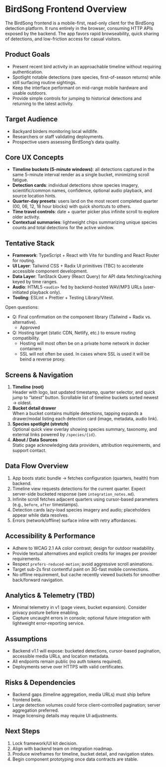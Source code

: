 # BirdSong Frontend Overview

The BirdSong frontend is a mobile-first, read-only client for the BirdSong detection platform. It runs entirely in the browser, consuming HTTP APIs exposed by the backend. The app favors rapid browseability, quick sharing of detections, and low-friction access for casual visitors.

## Product Goals
- Present recent bird activity in an approachable timeline without requiring authentication.
- Spotlight notable detections (rare species, first-of-season returns) while still surfacing routine sightings.
- Keep the interface performant on mid-range mobile hardware and usable outdoors.
- Provide simple controls for jumping to historical detections and returning to the latest activity.

## Target Audience
- Backyard birders monitoring local wildlife.
- Researchers or staff validating deployments.
- Prospective users assessing BirdSong’s data quality.

## Core UX Concepts
- **Timeline buckets (5-minute windows)**: all detections captured in the same 5-minute interval render as a single bucket, minimizing scroll fatigue.
- **Detection cards**: individual detections show species imagery, scientific/common names, confidence, optional audio playback, and source location hints.
- **Quarter-day presets**: users land on the most recent completed quarter (00, 06, 12, 18 hour blocks) with quick shortcuts to others.
- **Time travel controls**: date + quarter picker plus infinite scroll to explore older activity.
- **Contextual summaries**: lightweight chips summarizing unique species counts and total detections for the active window.

## Tentative Stack
- **Framework**: TypeScript + React with Vite for bundling and React Router for routing.
- **UI Layer**: Tailwind CSS + Radix UI primitives (TBC) to accelerate accessible component development.
- **Data Layer**: TanStack Query (React Query) for API data fetching/caching keyed by time ranges.
- **Audio**: HTML5 `<audio>` fed by backend-hosted WAV/MP3 URLs (user-initiated playback only).
- **Tooling**: ESLint + Prettier + Testing Library/Vitest.

Open questions:
- Q: Final confirmation on the component library (Tailwind + Radix vs. alternative).
    - Approved
- Q: Hosting target (static CDN, Netlify, etc.) to ensure routing compatibility.
    - Hosting will most often be on a private home network in docker containers
    - SSL will not often be used. In cases where SSL is used it will be beind a reverse proxy.

## Screens & Navigation
1. **Timeline (root)**  
   Header with logo, last updated timestamp, quarter selector, and quick jump to “latest” button. Scrollable list of timeline buckets sorted newest → oldest.
2. **Bucket detail drawer**  
   When a bucket contains multiple detections, tapping expands a drawer/modal listing each detection card (image, metadata, audio link).
3. **Species spotlight (stretch)**  
   Optional quick view overlay showing species summary, taxonomy, and external links powered by `/species/{id}`.
4. **About / Data Sources**  
   Static page acknowledging data providers, attribution requirements, and support contact.

## Data Flow Overview
1. App boots static bundle → fetches configuration (quarters, health) from backend.
2. Timeline view requests detections for the current quarter. Expect server-side bucketed response (see `integration_notes.md`).
3. Infinite scroll fetches adjacent quarters using cursor-based parameters (e.g., `before`, `after` timestamps).
4. Detection cards lazy-load species imagery and audio; placeholders appear while data resolves.
5. Errors (network/offline) surface inline with retry affordances.

## Accessibility & Performance
- Adhere to WCAG 2.1 AA color contrast; design for outdoor readability.
- Provide textual alternatives and explicit credits for images per provider requirements.
- Respect `prefers-reduced-motion`; avoid aggressive scroll animations.
- Target sub-2s first contentful paint on 3G-fast mobile connections.
- No offline requirement, but cache recently viewed buckets for smoother back/forward navigation.

## Analytics & Telemetry (TBD)
- Minimal telemetry in v1 (page views, bucket expansion). Consider privacy posture before enabling.
- Capture uncaught errors in console; optional future integration with lightweight error-reporting service.

## Assumptions
- Backend v1.1 will expose: bucketed detections, cursor-based pagination, accessible media URLs, and location metadata.
- All endpoints remain public (no auth tokens required).
- Deployments serve over HTTPS with valid certificates.

## Risks & Dependencies
- Backend gaps (timeline aggregation, media URLs) must ship before frontend beta.
- Large detection volumes could force client-controlled pagination; server aggregation preferred.
- Image licensing details may require UI adjustments.

## Next Steps
1. Lock framework/UI kit decision.
2. Align with backend team on integration roadmap.
3. Produce wireframes for timeline, bucket detail, and navigation states.
4. Begin component prototyping once data contracts are stable.
